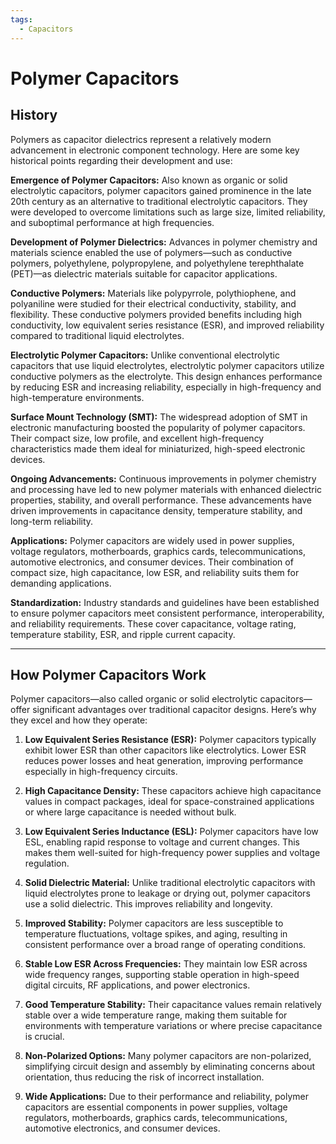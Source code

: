 ```yaml
---
tags:
  - Capacitors
---
```


<head>
    <meta charset="UTF-8">
    <meta name="viewport" content="width=device-width, initial-scale=1.0">
    <meta name="description" content="Welcome to ac-electricity! Here you will learn more about electricity, the different components used to make an electrical circuit as well as their features and use cases.">
    <meta name="keywords" content="alexis carbillet, carbillet, electricity, capacitors, conductors, diodes, electronic, energy source, hardware, home appliances, inductors, insulators, resistors, semi-conductors">
    <meta name="author" content="Alexis Carbillet ">
</head>

# Polymer Capacitors

## History

Polymers as capacitor dielectrics represent a relatively modern advancement in electronic component technology. Here are some key historical points regarding their development and use:

**Emergence of Polymer Capacitors:** Also known as organic or solid electrolytic capacitors, polymer capacitors gained prominence in the late 20th century as an alternative to traditional electrolytic capacitors. They were developed to overcome limitations such as large size, limited reliability, and suboptimal performance at high frequencies.

**Development of Polymer Dielectrics:** Advances in polymer chemistry and materials science enabled the use of polymers—such as conductive polymers, polyethylene, polypropylene, and polyethylene terephthalate (PET)—as dielectric materials suitable for capacitor applications.

**Conductive Polymers:** Materials like polypyrrole, polythiophene, and polyaniline were studied for their electrical conductivity, stability, and flexibility. These conductive polymers provided benefits including high conductivity, low equivalent series resistance (ESR), and improved reliability compared to traditional liquid electrolytes.

**Electrolytic Polymer Capacitors:** Unlike conventional electrolytic capacitors that use liquid electrolytes, electrolytic polymer capacitors utilize conductive polymers as the electrolyte. This design enhances performance by reducing ESR and increasing reliability, especially in high-frequency and high-temperature environments.

**Surface Mount Technology (SMT):** The widespread adoption of SMT in electronic manufacturing boosted the popularity of polymer capacitors. Their compact size, low profile, and excellent high-frequency characteristics made them ideal for miniaturized, high-speed electronic devices.

**Ongoing Advancements:** Continuous improvements in polymer chemistry and processing have led to new polymer materials with enhanced dielectric properties, stability, and overall performance. These advancements have driven improvements in capacitance density, temperature stability, and long-term reliability.

**Applications:** Polymer capacitors are widely used in power supplies, voltage regulators, motherboards, graphics cards, telecommunications, automotive electronics, and consumer devices. Their combination of compact size, high capacitance, low ESR, and reliability suits them for demanding applications.

**Standardization:** Industry standards and guidelines have been established to ensure polymer capacitors meet consistent performance, interoperability, and reliability requirements. These cover capacitance, voltage rating, temperature stability, ESR, and ripple current capacity.

---

## How Polymer Capacitors Work

Polymer capacitors—also called organic or solid electrolytic capacitors—offer significant advantages over traditional capacitor designs. Here’s why they excel and how they operate:

1. **Low Equivalent Series Resistance (ESR):** Polymer capacitors typically exhibit lower ESR than other capacitors like electrolytics. Lower ESR reduces power losses and heat generation, improving performance especially in high-frequency circuits.

2. **High Capacitance Density:** These capacitors achieve high capacitance values in compact packages, ideal for space-constrained applications or where large capacitance is needed without bulk.

3. **Low Equivalent Series Inductance (ESL):** Polymer capacitors have low ESL, enabling rapid response to voltage and current changes. This makes them well-suited for high-frequency power supplies and voltage regulation.

4. **Solid Dielectric Material:** Unlike traditional electrolytic capacitors with liquid electrolytes prone to leakage or drying out, polymer capacitors use a solid dielectric. This improves reliability and longevity.

5. **Improved Stability:** Polymer capacitors are less susceptible to temperature fluctuations, voltage spikes, and aging, resulting in consistent performance over a broad range of operating conditions.

6. **Stable Low ESR Across Frequencies:** They maintain low ESR across wide frequency ranges, supporting stable operation in high-speed digital circuits, RF applications, and power electronics.

7. **Good Temperature Stability:** Their capacitance values remain relatively stable over a wide temperature range, making them suitable for environments with temperature variations or where precise capacitance is crucial.

8. **Non-Polarized Options:** Many polymer capacitors are non-polarized, simplifying circuit design and assembly by eliminating concerns about orientation, thus reducing the risk of incorrect installation.

9. **Wide Applications:** Due to their performance and reliability, polymer capacitors are essential components in power supplies, voltage regulators, motherboards, graphics cards, telecommunications, automotive electronics, and consumer devices.
